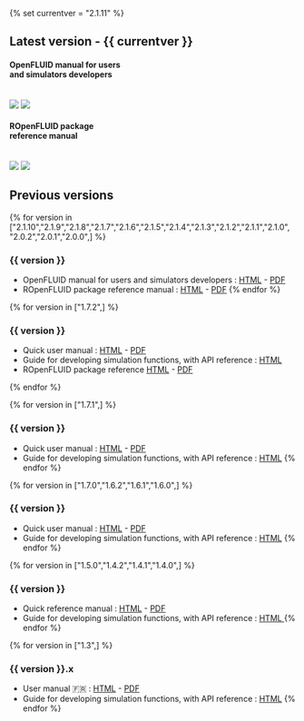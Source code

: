 {% set currentver = "2.1.11" %}

## Latest version - {{ currentver }}
<div class="docs-main">
  <div class="docs-item">
    <h4>OpenFLUID manual for users<br/>and simulators developers</h4>
    <br/>
     <a href="https://www.openfluid-project.org/resources/docs/manuals/en/openfluid/{{ currentver }}/main/html/index.html" target="_blank"><img src="../html.svg"></a>
     <a href="https://www.openfluid-project.org/resources/docs/manuals/en/openfluid/{{ currentver }}/main/openfluid_manual_{{ currentver }}.pdf" target="_blank"><img src="../pdf.svg"></a>
  </div>
  <div class="docs-item">
    <h4>ROpenFLUID package<br/>reference manual</h4>
    <br/>
    <a href="https://www.openfluid-project.org/resources/docs/manuals/en/openfluid/{{ currentver }}/ROpenFLUID/html/index.html" target="_blank"><img src="../html.svg"></a>
    <a href="https://www.openfluid-project.org/resources/docs/manuals/en/openfluid/{{ currentver }}/ROpenFLUID/ROpenFLUID-manual.pdf" target="_blank"><img src="../pdf.svg"></a>
  </div>
</div>



## Previous versions

{% for version in ["2.1.10","2.1.9","2.1.8","2.1.7","2.1.6","2.1.5","2.1.4","2.1.3","2.1.2","2.1.1","2.1.0",
                   "2.0.2","2.0.1","2.0.0",] %}
### {{ version }}

* OpenFLUID manual for users and simulators developers : <a href="https://www.openfluid-project.org/resources/docs/manuals/en/openfluid/{{ version }}/main/html/index.html" target="_blank">HTML</a> - 
  <a href="https://www.openfluid-project.org/resources/docs/manuals/en/openfluid/{{ version }}/main/openfluid_manual_{{ version }}.pdf" target="_blank">PDF</a>
* ROpenFLUID package reference manual : <a href="https://www.openfluid-project.org/resources/docs/manuals/en/openfluid/{{ version }}/ROpenFLUID/html/index.html" target="_blank">HTML</a> -
  <a href="https://www.openfluid-project.org/resources/docs/manuals/en/openfluid/{{ version }}/ROpenFLUID/ROpenFLUID-manual.pdf" target="_blank">PDF</a>
{% endfor %}

{% for version in ["1.7.2",] %}
### {{ version }}

* Quick user manual : <a href="https://www.openfluid-project.org/resources/docs/manuals/en/openfluid/{{ version }}/quickuser/html/index.html" target="_blank">HTML</a> - 
  <a href="https://www.openfluid-project.org/resources/docs/manuals/en/openfluid/{{ version }}/quickuser/openfluid_quickuser_en.pdf" target="_blank">PDF</a>
* Guide for developing simulation functions, with API reference : <a href="https://www.openfluid-project.org/resources/docs/manuals/en/openfluid/{{ version }}/api/index.html" target="_blank">HTML</a>
* ROpenFLUID package reference <a href="https://www.openfluid-project.org/resources/docs/manuals/en/openfluid/{{ version }}/ROpenFLUID/html/index.html" target="_blank">HTML</a> - 
  <a href="https://www.openfluid-project.org/resources/docs/manuals/en/openfluid/{{ version }}/ROpenFLUID/ROpenFLUID-manual.pdf" target="_blank">PDF</a>

{% endfor %}

{% for version in ["1.7.1",] %}
### {{ version }}

* Quick user manual : <a href="https://www.openfluid-project.org/resources/docs/manuals/en/openfluid/{{ version }}/quickuser/html/index.html" target="_blank">HTML</a> - 
  <a href="https://www.openfluid-project.org/resources/docs/manuals/en/openfluid/{{ version }}/quickuser/openfluid_quickuser_en.pdf" target="_blank">PDF</a>
* Guide for developing simulation functions, with API reference : <a href="https://www.openfluid-project.org/resources/docs/manuals/en/openfluid/{{ version }}/api/index.html" target="_blank">HTML</a>
{% endfor %}

{% for version in ["1.7.0","1.6.2","1.6.1","1.6.0",] %}
### {{ version }}

* Quick user manual : <a href="https://www.openfluid-project.org/resources/docs/manuals/en/openfluid/{{ version }}/quickuser/html/index.html" target="_blank">HTML</a> - 
  <a href="https://www.openfluid-project.org/resources/docs/manuals/en/openfluid/{{ version }}/quickuser/openfluid_quickuser_en.pdf" target="_blank">PDF</a>
* Guide for developing simulation functions, with API reference : <a href="https://www.openfluid-project.org/resources/docs/manuals/en/openfluid/{{ version }}/sdk/index.html" target="_blank">HTML</a>
{% endfor %}

{% for version in ["1.5.0","1.4.2","1.4.1","1.4.0",] %}
### {{ version }}

* Quick reference manual : <a href="https://www.openfluid-project.org/resources/docs/manuals/en/engine/{{ version }}/quickref/html/index.html" target="_blank">HTML</a> - 
  <a href="https://www.openfluid-project.org/resources/docs/manuals/en/engine/{{ version }}/quickref/openfluid-engine_quickref_en.pdf" target="_blank">PDF</a>
* Guide for developing simulation functions, with API reference : <a href="https://www.openfluid-project.org/resources/docs/manuals/en/engine/{{ version }}/sdk/index.html" target="_blank">HTML </a>
{% endfor %}

{% for version in ["1.3",] %}
### {{ version }}.x
* User manual 🇫🇷 : <a href="https://www.openfluid-project.org/resources/docs/manuals/fr/engine/{{ version }}/user/index.html" target="_blank">HTML</a> - 
  <a href="https://www.openfluid-project.org/resources/docs/manuals/fr/engine/{{ version }}/OpenFLUID-Engine_User.pdf" target="_blank">PDF</a>
* Guide for developing simulation functions, with API reference : <a href="https://www.openfluid-project.org/resources/docs/manuals/en/engine/{{ version }}/sdk/index.html" target="_blank">HTML</a>
{% endfor %}